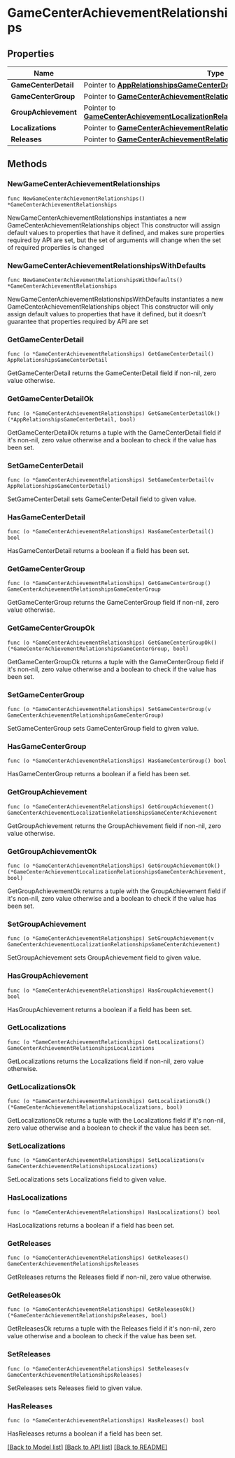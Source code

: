 # GameCenterAchievementRelationships

## Properties

Name | Type | Description | Notes
------------ | ------------- | ------------- | -------------
**GameCenterDetail** | Pointer to [**AppRelationshipsGameCenterDetail**](AppRelationshipsGameCenterDetail.md) |  | [optional] 
**GameCenterGroup** | Pointer to [**GameCenterAchievementRelationshipsGameCenterGroup**](GameCenterAchievementRelationshipsGameCenterGroup.md) |  | [optional] 
**GroupAchievement** | Pointer to [**GameCenterAchievementLocalizationRelationshipsGameCenterAchievement**](GameCenterAchievementLocalizationRelationshipsGameCenterAchievement.md) |  | [optional] 
**Localizations** | Pointer to [**GameCenterAchievementRelationshipsLocalizations**](GameCenterAchievementRelationshipsLocalizations.md) |  | [optional] 
**Releases** | Pointer to [**GameCenterAchievementRelationshipsReleases**](GameCenterAchievementRelationshipsReleases.md) |  | [optional] 

## Methods

### NewGameCenterAchievementRelationships

`func NewGameCenterAchievementRelationships() *GameCenterAchievementRelationships`

NewGameCenterAchievementRelationships instantiates a new GameCenterAchievementRelationships object
This constructor will assign default values to properties that have it defined,
and makes sure properties required by API are set, but the set of arguments
will change when the set of required properties is changed

### NewGameCenterAchievementRelationshipsWithDefaults

`func NewGameCenterAchievementRelationshipsWithDefaults() *GameCenterAchievementRelationships`

NewGameCenterAchievementRelationshipsWithDefaults instantiates a new GameCenterAchievementRelationships object
This constructor will only assign default values to properties that have it defined,
but it doesn't guarantee that properties required by API are set

### GetGameCenterDetail

`func (o *GameCenterAchievementRelationships) GetGameCenterDetail() AppRelationshipsGameCenterDetail`

GetGameCenterDetail returns the GameCenterDetail field if non-nil, zero value otherwise.

### GetGameCenterDetailOk

`func (o *GameCenterAchievementRelationships) GetGameCenterDetailOk() (*AppRelationshipsGameCenterDetail, bool)`

GetGameCenterDetailOk returns a tuple with the GameCenterDetail field if it's non-nil, zero value otherwise
and a boolean to check if the value has been set.

### SetGameCenterDetail

`func (o *GameCenterAchievementRelationships) SetGameCenterDetail(v AppRelationshipsGameCenterDetail)`

SetGameCenterDetail sets GameCenterDetail field to given value.

### HasGameCenterDetail

`func (o *GameCenterAchievementRelationships) HasGameCenterDetail() bool`

HasGameCenterDetail returns a boolean if a field has been set.

### GetGameCenterGroup

`func (o *GameCenterAchievementRelationships) GetGameCenterGroup() GameCenterAchievementRelationshipsGameCenterGroup`

GetGameCenterGroup returns the GameCenterGroup field if non-nil, zero value otherwise.

### GetGameCenterGroupOk

`func (o *GameCenterAchievementRelationships) GetGameCenterGroupOk() (*GameCenterAchievementRelationshipsGameCenterGroup, bool)`

GetGameCenterGroupOk returns a tuple with the GameCenterGroup field if it's non-nil, zero value otherwise
and a boolean to check if the value has been set.

### SetGameCenterGroup

`func (o *GameCenterAchievementRelationships) SetGameCenterGroup(v GameCenterAchievementRelationshipsGameCenterGroup)`

SetGameCenterGroup sets GameCenterGroup field to given value.

### HasGameCenterGroup

`func (o *GameCenterAchievementRelationships) HasGameCenterGroup() bool`

HasGameCenterGroup returns a boolean if a field has been set.

### GetGroupAchievement

`func (o *GameCenterAchievementRelationships) GetGroupAchievement() GameCenterAchievementLocalizationRelationshipsGameCenterAchievement`

GetGroupAchievement returns the GroupAchievement field if non-nil, zero value otherwise.

### GetGroupAchievementOk

`func (o *GameCenterAchievementRelationships) GetGroupAchievementOk() (*GameCenterAchievementLocalizationRelationshipsGameCenterAchievement, bool)`

GetGroupAchievementOk returns a tuple with the GroupAchievement field if it's non-nil, zero value otherwise
and a boolean to check if the value has been set.

### SetGroupAchievement

`func (o *GameCenterAchievementRelationships) SetGroupAchievement(v GameCenterAchievementLocalizationRelationshipsGameCenterAchievement)`

SetGroupAchievement sets GroupAchievement field to given value.

### HasGroupAchievement

`func (o *GameCenterAchievementRelationships) HasGroupAchievement() bool`

HasGroupAchievement returns a boolean if a field has been set.

### GetLocalizations

`func (o *GameCenterAchievementRelationships) GetLocalizations() GameCenterAchievementRelationshipsLocalizations`

GetLocalizations returns the Localizations field if non-nil, zero value otherwise.

### GetLocalizationsOk

`func (o *GameCenterAchievementRelationships) GetLocalizationsOk() (*GameCenterAchievementRelationshipsLocalizations, bool)`

GetLocalizationsOk returns a tuple with the Localizations field if it's non-nil, zero value otherwise
and a boolean to check if the value has been set.

### SetLocalizations

`func (o *GameCenterAchievementRelationships) SetLocalizations(v GameCenterAchievementRelationshipsLocalizations)`

SetLocalizations sets Localizations field to given value.

### HasLocalizations

`func (o *GameCenterAchievementRelationships) HasLocalizations() bool`

HasLocalizations returns a boolean if a field has been set.

### GetReleases

`func (o *GameCenterAchievementRelationships) GetReleases() GameCenterAchievementRelationshipsReleases`

GetReleases returns the Releases field if non-nil, zero value otherwise.

### GetReleasesOk

`func (o *GameCenterAchievementRelationships) GetReleasesOk() (*GameCenterAchievementRelationshipsReleases, bool)`

GetReleasesOk returns a tuple with the Releases field if it's non-nil, zero value otherwise
and a boolean to check if the value has been set.

### SetReleases

`func (o *GameCenterAchievementRelationships) SetReleases(v GameCenterAchievementRelationshipsReleases)`

SetReleases sets Releases field to given value.

### HasReleases

`func (o *GameCenterAchievementRelationships) HasReleases() bool`

HasReleases returns a boolean if a field has been set.


[[Back to Model list]](../README.md#documentation-for-models) [[Back to API list]](../README.md#documentation-for-api-endpoints) [[Back to README]](../README.md)


